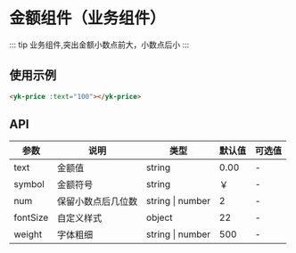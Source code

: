# 金额组件（业务组件）

::: tip
业务组件,突出金额小数点前大，小数点后小
:::

## 使用示例

```html
<yk-price :text="100"></yk-price>
```

## API

| 参数       | 说明        | 类型               | 默认值  | 可选值 |
|----------|-----------|------------------|------|-----|
| text     | 金额值       | string           | 0.00 | -   |
| symbol   | 金额符号      | string           | ￥    | -   |
| num      | 保留小数点后几位数 | string \| number | 2    | -   |
| fontSize | 自定义样式     | object           | 22   | -   |
| weight   | 字体粗细      | string \| number | 500  | -   |

<demo-model url="pages/components/price/price"></demo-model>
